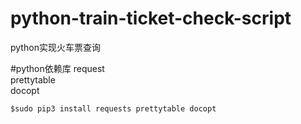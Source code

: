 # python-train-ticket-check-script
python实现火车票查询

#python依赖库
request  
prettytable  
docopt  

```
$sudo pip3 install requests prettytable docopt
```

